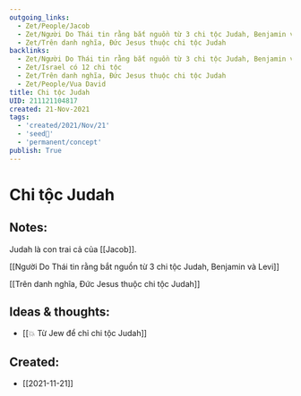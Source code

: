 ```yaml
---
outgoing_links:
  - Zet/People/Jacob
  - Zet/Người Do Thái tin rằng bắt nguồn từ 3 chi tộc Judah, Benjamin và Levi
  - Zet/Trên danh nghĩa, Đức Jesus thuộc chi tộc Judah
backlinks:
  - Zet/Người Do Thái tin rằng bắt nguồn từ 3 chi tộc Judah, Benjamin và Levi
  - Zet/Israel có 12 chi tộc
  - Zet/Trên danh nghĩa, Đức Jesus thuộc chi tộc Judah
  - Zet/People/Vua David
title: Chi tộc Judah
UID: 211121104817
created: 21-Nov-2021
tags:
  - 'created/2021/Nov/21'
  - 'seed🥜'
  - 'permanent/concept'
publish: True
---
```

# Chi tộc Judah

## Notes:
Judah là con trai cả của [[Jacob]].

[[Người Do Thái tin rằng bắt nguồn từ 3 chi tộc Judah, Benjamin và Levi]]

[[Trên danh nghĩa, Đức Jesus thuộc chi tộc Judah]]

## Ideas & thoughts:
- [[💥 Từ Jew để chỉ chi tộc Judah]]

## Created:
- [[2021-11-21]]
